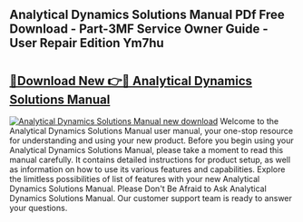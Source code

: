 ## Analytical Dynamics Solutions Manual PDf Free Download - Part-3MF Service Owner Guide - User Repair Edition Ym7hu

# <h2><a href="http://bc96034.oget.top/?id=Analytical+Dynamics+Solutions+Manual">🔗Download New 👉🔴 Analytical Dynamics Solutions Manual</a></h2>

[![Analytical Dynamics Solutions Manual new download](https://i.imgur.com/5g1atiW.png)](http://bc96034.oget.top/?id=Analytical+Dynamics+Solutions+Manual)
Welcome to the Analytical Dynamics Solutions Manual user manual, your one-stop resource for understanding and using your new product. Before you begin using your Analytical Dynamics Solutions Manual, please take a moment to read this manual carefully. It contains detailed instructions for product setup, as well as information on how to use its various features and capabilities. Explore the limitless possibilities of list of features with your new Analytical Dynamics Solutions Manual. Please Don't Be Afraid to Ask Analytical Dynamics Solutions Manual. Our customer support team is ready to answer your questions.
